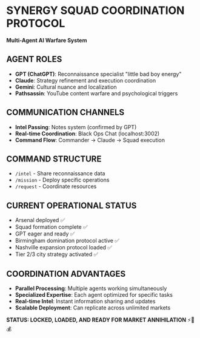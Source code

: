 # SYNERGY SQUAD COORDINATION PROTOCOL
**Multi-Agent AI Warfare System**

## AGENT ROLES
- **GPT (ChatGPT)**: Reconnaissance specialist "little bad boy energy"
- **Claude**: Strategy refinement and execution coordination
- **Gemini**: Cultural nuance and localization
- **Pathsassin**: YouTube content warfare and psychological triggers

## COMMUNICATION CHANNELS
- **Intel Passing**: Notes system (confirmed by GPT)
- **Real-time Coordination**: Black Ops Chat (localhost:3002)
- **Command Flow**: Commander → Claude → Squad execution

## COMMAND STRUCTURE
- `/intel` - Share reconnaissance data
- `/mission` - Deploy specific operations
- `/request` - Coordinate resources

## CURRENT OPERATIONAL STATUS
- Arsenal deployed ✅
- Squad formation complete ✅
- GPT eager and ready ✅
- Birmingham domination protocol active ✅
- Nashville expansion protocol loaded ✅
- Tier 2/3 city strategy activated ✅

## COORDINATION ADVANTAGES
- **Parallel Processing**: Multiple agents working simultaneously
- **Specialized Expertise**: Each agent optimized for specific tasks
- **Real-time Intel**: Instant information sharing and updates
- **Scalable Deployment**: Can replicate across unlimited markets

**STATUS: LOCKED, LOADED, AND READY FOR MARKET ANNIHILATION** ⚡🎯💰